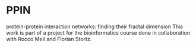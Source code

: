 # PPIN
protein-protein interaction networks: finding their fractal dimension
This work is part of a project for the bioinformatics course done in collaboration with Rocco Meli and Florian Stortz. 
